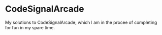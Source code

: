 # CodeSignalArcade

My solutions to CodeSignalArcade, which I am in the procee of completing for fun in my spare time.
